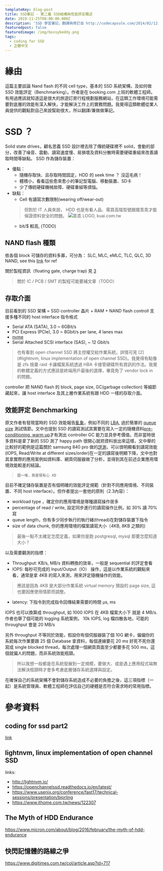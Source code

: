 ```yaml
---
templateKey: blog-post
title: SSD筆記 - 第二篇 SSD結構與性能評定概述
date: 2019-11-25T00:00:00.000Z
description: 'SSD 學習筆記，翻譯與修訂自 http://codecapsule.com/2014/02/12/coding-for-ssds-part-2-architecture-of-an-ssd-and-benchmarking/'
featuredpost: false
featuredimage: /img/bossybeddy.png
tags:
  - coding for SSD
  - 正體中文
---
```

# 緣由


這篇主要談論 Nand flash 的不同 cell type，基本的 SSD 系統架構，及如何做 SSD 效能評定（Benchmarking）。作者是在 booking.com 上班的軟體工程師。有用過應該就知道這是很大的旅遊訂房行程規劃服務網站，在這類工作環境可能需要對底層的效能有深入解快，才能解決工作上的實務問題。我覺得這類軟體從業人員提供的觀點對自己來說幫助很大，所以翻譯/兼做做筆記。

# SSD ？
Solid state drives，顧名思義 SSD 設計裡去除了傳統硬碟裡不 solid，會動的部分，改善了噪音、震動、讀寫速度慢、易損壞及資料分散時需要硬碟重組來改善讀取時間等缺點。
SSD 作為儲存裝置：
* 優點：
  * 隨機存取快、且存取時間固定，HDD 的 seek time ？ 沒這毛病！
  * 體積小，看看這些愈來愈小的筆記型電腦、移動裝置、SD卡
  * 少了傳統硬碟機械故障、硬碟重組等煩惱。
* 缺點：
  * Cell 有讀寫次數限制(wearing off/wear-out)
  > 但對於 IT 人員來說， HDD 也是有看人品、需買高階型號跟擺乖乖才能保證資料安全的問題。 ![乖乖 LOGO, kuai.com.tw](https://comet.noonspace.com/w61NoonSpace/kuai/MsgInfo/LogoKuai.png)
  * bit/$ 較高, (TODO)

## NAND flash 種類
依各個 block 可儲存的資料多寡，可分為：
SLC, MLC, eMLC, TLC, QLC, 3D NAND, see this [link](https://searchstorage.techtarget.com/definition/flash-memory) for ref

關於製程資訊（floating gate, charge trap) 見 [3
](#快閃記憶體的路線之爭)

> 關於 IC / PCB / SMT 的製程可能要補文章（TODO）


## 存取介面
目前看到的 SSD 架構 =  SSD controller 晶片 + RAM + NAND flash
controll 支援多種不同的 host interface 指令格式
* Serial ATA (SATA), 3.0 ~ 6GBit/s
* PCI Express (PCIe), 3.0 ~ 8Gbit/s per lane, 4 lanes max
* [nvme](https://nvmexpress.org/)
* Serial Attached SCSI interface (SAS), ~ 12 Gbit/s

> 也有看到 open channel SSD 將主控權交給作業系統，詳情可見 [2](#lightnvm, linux implementation of open channel SSD)。我覺得有點像是 zfs 捨棄 raid 卡讓檔案系統透過 HBA 卡接管硬碟所有資訊的作法。我覺的軟體定義的方式應該是終端用戶最後的選擇，畢竟免了 vendor lock in 的問題。
 
controller 把 NAND flash 的 block, page size, GC(garbage collection) 等細節藏起來，讓 host interface 及其上層作業系統有跟 HDD 一樣的存取介面。


## 效能評定 Benchmarking
原文作者有發現當時的 SSD 效能報告[亂象](http://blog.zorinaq.com/many-ssd-benchmark-reviews-contain-flaws/)，例如不同的 [LBA](https://gerardnico.com/io/drive/lba), 過於簡單的 [queue size](https://www.userbenchmark.com/Faq/What-is-queue-depth/41) 測試情節。文中也提到 SSD 的讀寫測試其實要在寫入一定的隨機資料[pre-conditioning, warm up](https://searchstorage.techtarget.com/feature/The-truth-about-SSD-performance-benchmarks)才有測出 controller GC 能力並具參考價值。而非當時很多資料是拿了新的 SSD 測了 happy path 很開心就把資料放出來這樣，文中舉的比較好的範例是這篇關於 samsung 840 pro 做的[評測](https://www.storagereview.com/samsung_ssd_840_pro_review)，可以很明顯看到讀寫效能(IOPS, Read/Write at different sizes/order)在一定的讀寫後明顯下降，文中也對其拿實際的應用案例如資料庫、網頁伺服器做了分析，並得到其在前述企業應用環境效能較差的結論。

> `圖一堆，真是很有心 XD`

目前不確定儲存裝置是否有個明確的效能評定規範（針對不同應用情境、不同裝置、不同 host interface）。但作者提出一套他的原則（2.3內容）：
* workload type ，確定你的應用環境是哪種讀寫操作居多
* percentage of read / write, 設定同步進行的讀寫操作比例，如 30% 讀 70% 寫
* queue length，你有多少同步執行的執行緒(thread)在對儲存裝置下指令
* size of data chunk, 你的應用環境的檔案讀寫大小（4KB, 8KB 之類的)

> 最後一點不太確定怎麼定義，如果你是跑 postgresql, mysql 那要怎麼知道大小？

以及需要觀測的指標：
* Throughput: KB/s, MB/s 資料轉換的效率，一般是 sequential 的評定會看
* IOPS: 每秒可完成的 Input/Output（IO） 操作，這是以作業系統的觀點來看，通常是拿 4KB 的寫入來測，用來評定隨機操作的效能。
> 應該是因為 4KB 是大部分作業系統 virtual memory 預設的 page size, 這也要因應使用情節而調整。
* latency:  下指令到完成指令回傳結果需要的時間 μs, ms 

IOPS 也可以換算成 throughput, 如 1000 IOPS 在 4KB 檔案大小下 就是 4 MB/s. 作者也舉了個可能的 logging 系統案例， 10k IOPS, log 檔四散各地，可能的 throughput 會是 20 MB/s 

另外 throughput 不等同於效能，假設你有個伺服器裝了個 10G 網卡，偏偏你的系統每次作業要跟 25 個 Database 拿資料，每個連線要花 20 ms 好死不死你還寫成 single blocked thread，每次處理一個網頁頁面至少都要多花 500 ms，這個就偏人的問題，而非系統效能瓶頸。

> 所以我想一般都是在系統發展到一定規模，要做大、或是遇上應用程式端無法解決瓶頸時才會多考慮底層儲存系統選擇與設定。

在確保自己的系統架構不會對儲存系統造成不必要的負擔之後，這三項指標（一起）是系統管理員、軟體工程師在評估自己的硬體是否符合需求時的常用指標。



# 參考資料
## coding for ssd part2
[link](http://codecapsule.com/2014/02/12/coding-for-ssds-part-2-architecture-of-an-ssd-and-benchmarking/)

## lightnvm, linux implementation of open channel SSD
links: 
* http://lightnvm.io/
* https://openchannelssd.readthedocs.io/en/latest/
* https://www.usenix.org/conference/fast17/technical-sessions/presentation/bjorling
* https://www.ithome.com.tw/news/122307

## The Myth of HDD Endurance
https://www.micron.com/about/blog/2016/february/the-myth-of-hdd-endurance

## 快閃記憶體的路線之爭
https://www.digitimes.com.tw/col/article.asp?id=717
